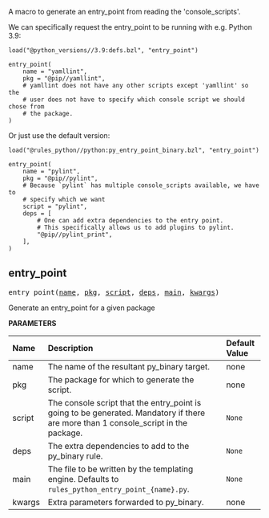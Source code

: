 <!-- Generated with Stardoc: http://skydoc.bazel.build -->


A macro to generate an entry_point from reading the 'console_scripts'.

We can specifically request the entry_point to be running with e.g. Python 3.9:
```starlark
load("@python_versions//3.9:defs.bzl", "entry_point")

entry_point(
    name = "yamllint",
    pkg = "@pip//yamllint",
    # yamllint does not have any other scripts except 'yamllint' so the
    # user does not have to specify which console script we should chose from
    # the package.
)
```

Or just use the default version:
```starlark
load("@rules_python//python:py_entry_point_binary.bzl", "entry_point")

entry_point(
    name = "pylint",
    pkg = "@pip//pylint",
    # Because `pylint` has multiple console_scripts available, we have to
    # specify which we want
    script = "pylint",
    deps = [
        # One can add extra dependencies to the entry point.
        # This specifically allows us to add plugins to pylint.
        "@pip//pylint_print",
    ],
)
```


<a id="entry_point"></a>

## entry_point

<pre>
entry_point(<a href="#entry_point-name">name</a>, <a href="#entry_point-pkg">pkg</a>, <a href="#entry_point-script">script</a>, <a href="#entry_point-deps">deps</a>, <a href="#entry_point-main">main</a>, <a href="#entry_point-kwargs">kwargs</a>)
</pre>

Generate an entry_point for a given package

**PARAMETERS**


| Name  | Description | Default Value |
| :------------- | :------------- | :------------- |
| <a id="entry_point-name"></a>name |  The name of the resultant py_binary target.   |  none |
| <a id="entry_point-pkg"></a>pkg |  The package for which to generate the script.   |  none |
| <a id="entry_point-script"></a>script |  The console script that the entry_point is going to be generated. Mandatory if there are more than 1 console_script in the package.   |  <code>None</code> |
| <a id="entry_point-deps"></a>deps |  The extra dependencies to add to the py_binary rule.   |  <code>None</code> |
| <a id="entry_point-main"></a>main |  The file to be written by the templating engine. Defaults to <code>rules_python_entry_point_{name}.py</code>.   |  <code>None</code> |
| <a id="entry_point-kwargs"></a>kwargs |  Extra parameters forwarded to py_binary.   |  none |


